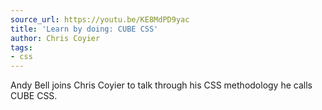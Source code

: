 ```yaml
---
source_url: https://youtu.be/KE8MdPD9yac
title: 'Learn by doing: CUBE CSS'
author: Chris Coyier
tags:
- css
---
```

Andy Bell joins Chris Coyier to talk through his CSS methodology he calls CUBE CSS.
